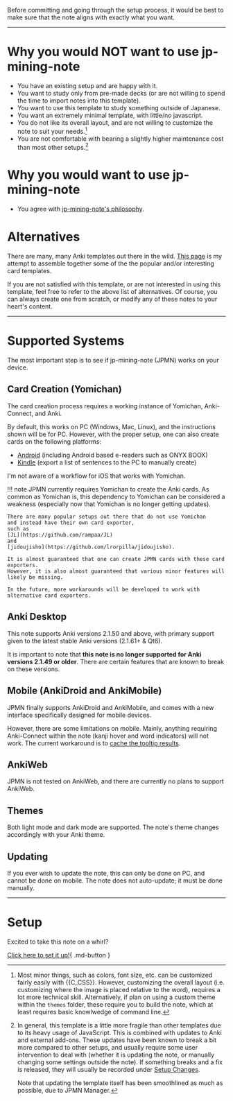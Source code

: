 
Before committing and going through the setup process,
it would be best to make sure that the note aligns with exactly what you want.

---


# Why you would NOT want to use jp-mining-note
- You have an existing setup and are happy with it.
- You want to study only from pre-made decks
    (or are not willing to spend the time to import notes into this template).
- You want to use this template to study something outside of Japanese.
- You want an extremely minimal template, with little/no javascript.
- You do not like its overall layout, and are not willing to customize the note to suit your needs.[^1]
- You are not comfortable with bearing a slightly higher maintenance cost than most other setups.[^2]

# Why you would want to use jp-mining-note
<!-- I don't like trying to "sell" people the note. If you like it, you like it. If you don't, you don't. -->
- You agree with [jp-mining-note's philosophy](principles.md).


# Alternatives
There are many, many Anki templates out there in the wild.
[This page](alternatives.md)
is my attempt to assemble together some of the the popular and/or interesting card templates.

If you are not satisfied with this template, or are not interested in using this template,
feel free to refer to the above list of alternatives.
Of course, you can always create one from scratch, or modify any of these notes
to your heart's content.



---

# Supported Systems
The most important step is to see if jp-mining-note (JPMN) works on your device.

## Card Creation (Yomichan)
The card creation process requires a working instance of Yomichan, Anki-Connect, and Anki.

By default, this works on PC (Windows, Mac, Linux), and the instructions shown will be for PC.
However, with the proper setup, one can also create cards on the following platforms:

- [Android](setupandroid.md) (including Android based e-readers such as ONYX BOOX)
- [Kindle](setupextrakindle.md) (export a list of sentences to the PC to manually create)

I'm not aware of a workflow for iOS that works with Yomichan.

!!! note
    JPMN currently requires Yomichan to create the Anki cards.
    As common as Yomichan is, this dependency to Yomichan can be considered a weakness
    (especially now that Yomichan is no longer getting updates).

    There are many popular setups out there that do not use Yomichan
    and instead have their own card exporter,
    such as
    [JL](https://github.com/rampaa/JL)
    and
    [jidoujisho](https://github.com/lrorpilla/jidoujisho).

    It is almost guaranteed that one can create JPMN cards with these card exporters.
    However, it is also almost guaranteed that various minor features will likely be missing.

    In the future, more workarounds will be developed to work with alternative card exporters.

## Anki Desktop
This note supports Anki versions 2.1.50 and above, with
primary support given to the latest stable Anki versions (2.1.61+ & Qt6).

It is important to note that **this note is no longer supported for Anki versions 2.1.49 or older**.
There are certain features that are known to break on these versions.

## Mobile (AnkiDroid and AnkiMobile)
JPMN finally supports AnkiDroid and AnkiMobile,
and comes with a new interface specifically designed for mobile devices.

However, there are some limitations on mobile. Mainly, anything requiring
Anki-Connect within the note (kanji hover and word indicators) will not work.
The current workaround is to [cache the tooltip results](tooltipresults.md#cache-tooltip-results).

## AnkiWeb
JPMN is not tested on AnkiWeb, and there are currently no plans to support AnkiWeb.

## Themes
Both light mode and dark mode are supported.
The note's theme changes accordingly with your Anki theme.

## Updating
If you ever wish to update the note, this can only be done on PC,
and cannot be done on mobile.
The note does not auto-update; it must be done manually.



---

# Setup
Excited to take this note on a whirl?

[Click here to set it up!](setup.md){ .md-button }




[^1]:
    Most minor things, such as colors, font size, etc. can be customized fairly easily with {{C_CSS}}.
    However, customizing the overall layout
    (i.e. customizing where the image is placed relative to the word),
    requires a lot more technical skill.
    Alternatively, if plan on using a custom theme within the `themes` folder,
    these require you to build the note, which at least requires basic knowlwedge of command line.

[^2]:
    In general, this template is a little more fragile than other templates due to its
    heavy usage of JavaScript.
    This is combined with updates to Anki and external add-ons.
    These updates have been known to break a bit more compared to other setups,
    and usually require some user intervention to deal with (whether it is updating the note,
    or manually changing some settings outside the note).
    If something breaks and a fix is released, they will usually be recorded under
    [Setup Changes](setupchanges.md).

    Note that updating the template itself has been smoothlined as much as possible,
    due to JPMN Manager.

